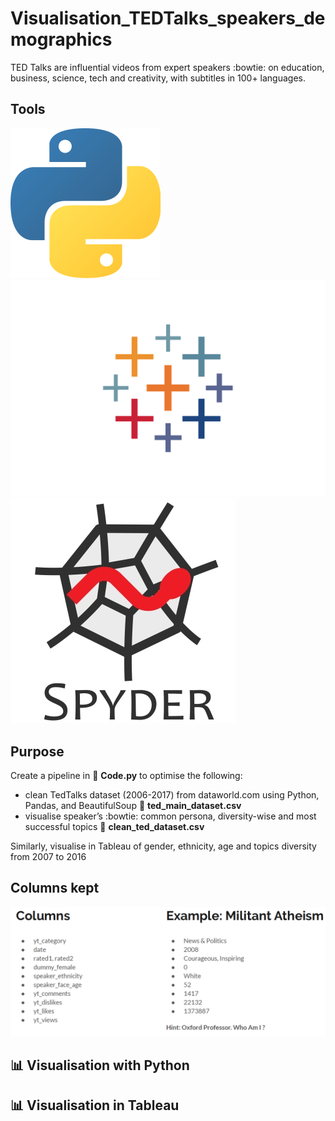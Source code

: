# Visualisation_TEDTalks_speakers_demographics
TED Talks are influential videos from expert speakers :bowtie: on education, business, science, tech and creativity, with subtitles in 100+ languages.

## Tools

![](/Media/P_logo.jpeg)
![](/Media/T_logo.jpeg)
![](/Media/Spyder_logo.jpg)

## Purpose
Create a pipeline in :file_folder: **Code.py** to optimise the following:

- clean TedTalks dataset (2006-2017) from dataworld.com using Python, Pandas, and BeautifulSoup
        :file_folder: **ted_main_dataset.csv**
- visualise speaker’s :bowtie: common persona, diversity-wise and most successful topics
        :file_folder: **clean_ted_dataset.csv**

Similarly, visualise in Tableau of gender, ethnicity, age and topics diversity from 2007 to 2016

## Columns kept 

![](/Media/Columns.jpeg)

## :bar_chart: Visualisation with Python




## :bar_chart: Visualisation in Tableau
